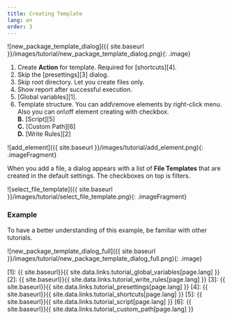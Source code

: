 ```yaml
---
title: Creating Template
lang: en
order: 3
---
```


![new_package_template_dialog]({{ site.baseurl }}/images/tutorial/new_package_template_dialog.png){: .image}

1. Create **Action** for template. Required for [shortcuts][4].
2. Skip the [presettings][3] dialog.
3. Skip root directory. Let you create files only.
4. Show report after successful execution.
5. [Global variables][1].
6. Template structure. You can add\remove elements by right-click menu. Also you can on\off element creating with checkbox.<br>
**B.** [Script][5]<br>
**C.** [Custom Path][6]<br>
**D.** [Write Rules][2]<br>

![add_element]({{ site.baseurl }}/images/tutorial/add_element.png){: .imageFragment}

When you add a file, a dialog appears with a list of **File Templates** that are created in the default settings. The checkboxes on top is filters.

![select_file_template]({{ site.baseurl }}/images/tutorial/select_file_template.png){: .imageFragment}

### Example
To have a better understanding of this example, be familiar with other tutorials.

![new_package_template_dialog_full]({{ site.baseurl }}/images/tutorial/new_package_template_dialog_full.png){: .image}


[1]: {{ site.baseurl}}{{ site.data.links.tutorial_global_variables[page.lang] }}
[2]: {{ site.baseurl}}{{ site.data.links.tutorial_write_rules[page.lang] }}
[3]: {{ site.baseurl}}{{ site.data.links.tutorial_presettings[page.lang] }}
[4]: {{ site.baseurl}}{{ site.data.links.tutorial_shortcuts[page.lang] }}
[5]: {{ site.baseurl}}{{ site.data.links.tutorial_script[page.lang] }}
[6]: {{ site.baseurl}}{{ site.data.links.tutorial_custom_path[page.lang] }}
